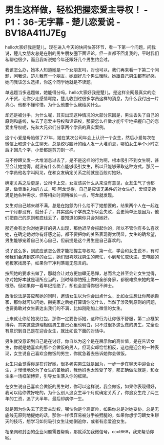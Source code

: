 # 男生这样做，轻松把握恋爱主导权！ - P1：36-无字幕 - 楚儿恋爱说 - BV18A411J7Eg

hello大家好我是楚儿，现在进入今天的快问快答环节，看一下第一个问题，问我说，楚儿女朋友总是在别的男生朋友圈下面评论，但一直都不回复我的，平时我们私聊也很少，而且我听说她今年还跟好几个男生约会过。

我该怎么办，她本人知道她是一个女朋友吗，对也可以，我们再来看一下第二个问题，问我说，楚儿我有一个朋友，她跟好几个男生暧昧，她跟自己男生都有好感，她问我该怎么选择，你这个同学她就是不读题。

单选题当多选题做，她能得分吗，hello大家好我是楚儿，是这样全网最真实的恋人干货，让你少走感情弯路，楚儿收到过很多学员这样的消息，为什么我付出一片真心，他都不懂珍惜，为什么他要什么我给买什么。

却还是被分手，为什么呢，其实出现这种情况的大部分原因是，男生丢失了自己的原则和底线，失去了恋爱主导权和话语权，那要怎么样做才能牢牢地把握自己的恋爱主导权呢，先和大兄弟们分享两个学员的真实案例。

这个小爱是母胎做了27年，她在某次公司年会上认识一个女生，然后小爱每次在微信上和这个女生聊天，总是绞尽脑汁的给人发一大堆消息，哪怕女生半个小时之后才回几个字，小爱都是剪刀剖一样。

马不停蹄又发一大堆消息过去了，是不是这样的行为啊，根本吸引不到女生啊，甚至会让她觉得，就没有什么优点能够吸引女生，所以只能够采取这种方式，那另一个学员他名字叫阿龙，在和女友确定关系之前就是百般对她好。

确定关系之后更是，公司卡上交，女友该买什么从来没有意见，女友生气了也都是，做贵重礼物的方式，唉 阿龙觉得，自己是应该无条件的对女生好，爱恨宠她 满足她各种需求，但等相处时间稍微长一点，阿龙就发现。

女生对自己越来越不满，总是在抱怨为什么给不了她想要的，结果两个人在一起连一个月都没有，就分手了，其实这两个学员之所以会失败，会更简单还是因为，他们把自己的原则和底线丢了，要知道如果你只会对她好。

那还会有比你对她更好的男人出现，那他迟早会报起你的，所以不管你有多么喜欢她，在确定她对你有好感之前，都不要把你的关系表现得太明显，女生的确希望，男生能够宠着自己关心自己，但前提是这个男生是自己喜欢的。

说了这么多，到底应该怎么做才能把握主导权呢，第一点，学会和女生说不，有时候我们会遇到这样的女生，她们很喜欢找男生的帮忙，小到帮忙取快递，去电脑的老板家找房子，如果你干净利落毫无怨言的。

按照她的要求去做了，那就会让对方更加肆无忌惮，总而言之甚至会让女生觉得，你对她好本就是理所应当的，到时候哪怕搭上你的全部身家，都很难换来她的第一根筋，但如果你一着年纪拒绝了，却也会显得你很不绅士。

政治说法是答应帮她的同时，邀请女生以为你会出点什么，比如女生想让你帮她搬家，那你就可以问她，搬完家之后她打算请你吃什么，当然了涉及到原则的问题，也要勇敢对女生表达出我们的不满，比如刚刚加上微信的女生。

上来就让你给她发红包，那你一定要告诉她，这种行为让你很不舒服，第二点框架博弈，其实这些道理相信男生自己心里也明白，只不过很多这么做的男生，完全没有意识到自己是在迎合女生，就比如说下面的对话中。

男生就没意识到自己是在讨好，你自以为这个是在展示你的高价值，是在告诉女生，你就是她喜欢的那个会做饭的男人，但现实却恰恰相反，这也是迎合的一种表现，女生说自己喜欢会做饭的男生，你就急着去告诉她你会做饭。

女生只会觉得你是在讨好她，很多老实男生就是因为，一步一步在聊天中迎合女生，才慢慢地沦为了女生的备胎的，我他妈也太难受了呀，那正确做法就是，和女生来一场框架博弈，引导女生落入你的框架。

在女生说自己喜欢会做饭的男生时，你可以这样说，我会做饭，如果你表现得好，我可以给你做好吃的，为什么别人追女生半个月就确定关系了，你追女生花了两三年的工资，追了大半年，最后却病停一生。

就是因为你失去了恋爱主动权，哪怕你是个高富帅，如果你总是对她妥协，总是无底线无原则地提她的话，那你一样很容易被分手被劈腿的，如果你想学习跟女生聊天的技巧，想学习如何吸引女生让她倒追你，或者有恋爱追女生。

相亲网和封面的企业问题需要帮助，那就添加我微信号，ccxt668，我来帮助你哟。